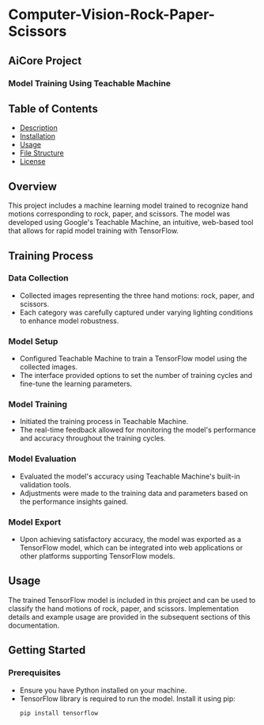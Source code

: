 # Computer-Vision-Rock-Paper-Scissors

## AiCore Project

### Model Training Using Teachable Machine

## Table of Contents
- [Description](#description)
- [Installation](#installation)
- [Usage](#usage)
- [File Structure](#file-structure)
- [License](#license)

## Overview

This project includes a machine learning model trained to recognize hand motions corresponding to rock, paper, and scissors. The model was developed using Google's Teachable Machine, an intuitive, web-based tool that allows for rapid model training with TensorFlow.

## Training Process

### Data Collection
- Collected images representing the three hand motions: rock, paper, and scissors. 
- Each category was carefully captured under varying lighting conditions to enhance model robustness.

### Model Setup
- Configured Teachable Machine to train a TensorFlow model using the collected images.
- The interface provided options to set the number of training cycles and fine-tune the learning parameters.

### Model Training
- Initiated the training process in Teachable Machine.
- The real-time feedback allowed for monitoring the model's performance and accuracy throughout the training cycles.

### Model Evaluation
- Evaluated the model's accuracy using Teachable Machine's built-in validation tools.
- Adjustments were made to the training data and parameters based on the performance insights gained.

### Model Export
- Upon achieving satisfactory accuracy, the model was exported as a TensorFlow model, which can be integrated into web applications or other platforms supporting TensorFlow models.

## Usage

The trained TensorFlow model is included in this project and can be used to classify the hand motions of rock, paper, and scissors. Implementation details and example usage are provided in the subsequent sections of this documentation.


## Getting Started

### Prerequisites
- Ensure you have Python installed on your machine.
- TensorFlow library is required to run the model. Install it using pip:
  ```zsh
  pip install tensorflow
